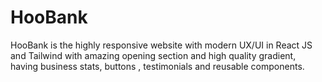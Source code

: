 # HooBank
HooBank is the highly responsive website with modern UX/UI in React JS and Tailwind with amazing opening section and high quality gradient, having business stats, buttons , testimonials and reusable components.
